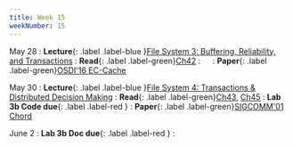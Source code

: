 ```yaml
---
title: Week 15
weekNumber: 15
---
```


May 28
: **Lecture**{: .label .label-blue }[File System 3: Buffering, Reliability, and Transactions](/sp24/assets/slides/lec22_file3.pdf)
    : **Read**{: .label .label-green}[Ch42](https://pages.cs.wisc.edu/~remzi/OSTEP/file-journaling.pdf)
: &emsp;
    : **Paper**{: .label .label-green}[OSDI'16 EC-Cache](https://www.usenix.org/conference/osdi16/technical-sessions/presentation/rashmi)


May 30
: **Lecture**{: .label .label-blue }[File System 4: Transactions & Distributed Decision Making](/sp24/assets/slides/lec23_file4.pdf)
    : **Read**{: .label .label-green}[Ch43](https://pages.cs.wisc.edu/~remzi/OSTEP/file-lfs.pdf), [Ch45](https://pages.cs.wisc.edu/~remzi/OSTEP/file-integrity.pdf)
: **Lab 3b Code due**{: .label .label-red }
    : **Paper**{: .label .label-green}[SIGCOMM'01 Chord](https://dl.acm.org/doi/10.1145/383059.383071)

June 2
: **Lab 3b Doc due**{: .label .label-red }
    : &emsp;

